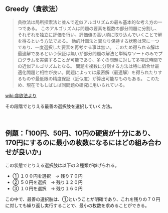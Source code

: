 ## Greedy（貪欲法）

> 貪欲法は局所探索法と並んで近似アルゴリズムの最も基本的な考え方の一つである。
> このアルゴリズムは問題の要素を複数の部分問題に分割し、それぞれを独立に評価を行い、評価値の高い順に取り込んでいくことで解を得るという方法である。
> 動的計画法と異なり保持する状態は常に一つであり、一度選択した要素を再考する事は無い。
> このため得られる解は最適解であるという保証は無いが部分問題の解法と単純なソートのみでプログラムを実装することが可能であり、多くの問題に対して多項式時間での近似アルゴリズムとなる。
> 問題を複数に分割する方法は特に組合せ最適化問題と相性が良い。問題によっては厳密解（最適解）を得られたりするものや最低限の精度保証（近似度）が算出可能なものもある。
> このため、現在でもしばしば同問題の研究に用いられている。

[wiki:貪欲法より](https://ja.wikipedia.org/wiki/%E8%B2%AA%E6%AC%B2%E6%B3%95)

その段階でとりえる最善の選択肢を選択していく方法。

<br>

## 例題：「100円、50円、10円の硬貨が十分にあり、170円にするのに最小の枚数になるにはどの組み合わせが良いか」

この状態でとりえる選択肢は以下の３種類が挙げられる。

* ① １００円を選択　→ 残り７０円
* ② ５０円を選択　→ 残り１２０円
* ③ １０円を選択　→ 残り１６０円

この中で、最善の選択肢は、①ということが明確であり、これを残りの７０円に対しても繰り返し実行することで、最小の枚数を求めることができる。

